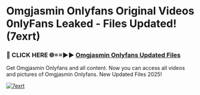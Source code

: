 # Omgjasmin Onlyfans Original Videos 0nlyFans Leaked - Files Updated! (7exrt)

<h3>🔴 CLICK HERE 🌐==►► <a href="https://tinyurl.com/2jnfzry5" rel="nofollow">Omgjasmin Onlyfans Updated Files</a></h3>

Get Omgjasmin Onlyfans and all content. Now you can access all videos and pictures of Omgjasmin Onlyfans. New Updated Files 2025!

[![7exrt](https://i.imgur.com/GyGTBgg.gif)](https://tinyurl.com/2jnfzry5)
